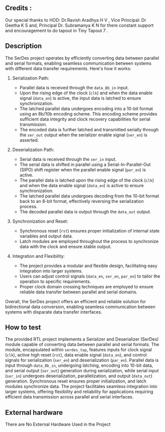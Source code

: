 <!---

This file is used to generate your project datasheet. Please fill in the information below and delete any unused
sections.

You can also include images in this folder and reference them in the markdown. Each image must be less than
512 kb in size, and the combined size of all images must be less than 1 MB.
-->

## Credits :
 Our special thanks to HOD: Dr.Ravish Aradhya H V , Vice Principal: Dr Geetha K S and, Principal Dr. Subramanya K N for there constant support and encouragement to do tapout in Tiny Tapout 7 .

## Description

The SerDes project operates by efficiently converting data between parallel and serial formats, enabling seamless communication between systems with different data transfer requirements. Here's how it works:

1. Serialization Path:
   - Parallel data is received through the `data_8b_in` input.
   - Upon the rising edge of the clock (`clk`) and when the data enable signal (`data_en`) is active, the input data is latched to ensure synchronization.
   - The latched parallel data undergoes encoding into a 10-bit format using an 8b/10b encoding scheme. This encoding scheme provides sufficient data integrity and clock recovery capabilities for serial transmission.
   - The encoded data is further latched and transmitted serially through the `ser_out` output when the serializer enable signal (`ser_en`) is asserted.

2. Deserialization Path:
   - Serial data is received through the `ser_in` input.
   - The serial data is shifted in parallel using a Serial-In-Parallel-Out (SIPO) shift register when the parallel enable signal (`par_en`) is active.
   - The parallel data is latched upon the rising edge of the clock (`clk`) and when the data enable signal (`data_en`) is active to ensure synchronization.
   - The latched parallel data undergoes decoding from the 10-bit format back to an 8-bit format, effectively reversing the serialization process.
   - The decoded parallel data is output through the `data_out` output.

3. Synchronization and Reset:
   - Synchronous reset (`rst`) ensures proper initialization of internal state variables and output data.
   - Latch modules are employed throughout the process to synchronize data with the clock and ensure stable output.

4. Integration and Flexibility:
   - The project provides a modular and flexible design, facilitating easy integration into larger systems.
   - Users can adjust control signals (`data_en`, `ser_en`, `par_en`) to tailor the operation to specific requirements.
   - Proper clock domain crossing techniques are employed to ensure reliable data transfer between parallel and serial domains.

Overall, the SerDes project offers an efficient and reliable solution for bidirectional data conversion, enabling seamless communication between systems with disparate data transfer interfaces.

## How to test

The provided RTL project implements a Serializer and Deserializer (SerDes) module capable of converting data between parallel and serial formats. The module, encapsulated within `serdes_top`, features inputs for clock signal (`clk`), active high reset (`rst`), data enable signal (`data_en`), and control signals for serialization (`ser_en`) and deserialization (`par_en`). Parallel data is input through `data_8b_in`, undergoing latching, encoding into 10-bit data, and serial output (`ser_out`) generation during serialization, while serial input (`ser_in`) undergoes deserialization, parallelization, and output (`data_out`) generation. Synchronous reset ensures proper initialization, and latch modules synchronize data. The project facilitates seamless integration into larger systems, offering flexibility and reliability for applications requiring efficient data transmission across parallel and serial interfaces.

## External hardware

There are No External Hardware Used in the Project
